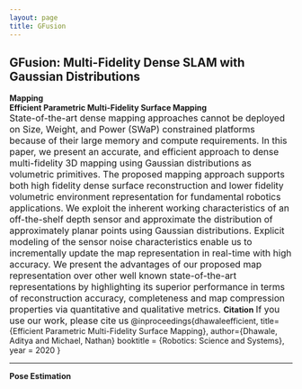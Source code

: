 ```yaml
---
layout: page
title: GFusion 
---
```


## GFusion: Multi-Fidelity Dense SLAM with Gaussian Distributions
  **Mapping**<br>
  **Efficient Parametric Multi-Fidelity Surface Mapping**<br>
  <font size="3">State-of-the-art dense mapping approaches cannot be deployed on Size, Weight, and Power (SWaP) constrained platforms because of their large memory and compute requirements. In this paper, we present an accurate, and efficient approach to dense multi-fidelity 3D mapping using Gaussian distributions as volumetric primitives. The proposed mapping approach supports both high fidelity dense surface reconstruction and lower fidelity volumetric environment representation for fundamental robotics applications. We exploit the inherent working characteristics of an off-the-shelf depth sensor and approximate the distribution of approximately planar points using Gaussian distributions. Explicit modeling of the sensor noise characteristics enable us to incrementally update the map representation in real-time with high accuracy. We present the advantages of our proposed map representation over other well known state-of-the-art representations by highlighting its superior performance in terms of reconstruction accuracy, completeness and map compression properties via quantitative and qualitative metrics.
</font>
 **Citation**
  <font size="3">If you use our work, please cite us</font> 
    @inproceedings{dhawaleefficient,
      title={Efficient Parametric Multi-Fidelity Surface Mapping},
      author={Dhawale, Aditya and Michael, Nathan}
      booktitle = {Robotics: Science and Systems},
      year = 2020
    }
  - - - -
	
  **Pose Estimation**
